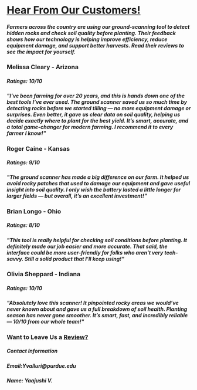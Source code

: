 <!DOCTYPE html>
<html>
  <head>
    <meta charset = "utf-8">
    <meta name = "viewport" content="width=device-wdth, initial-scale=1">
    <h1><b><u>Hear From Our Customers!</u></b></h1>
  </n>
    <h5><b>Farmers across the country are using our ground-scanning tool to detect hidden rocks and check soil quality before planting. Their feedback shows how our technology is helping improve efficiency, reduce equipment damage, and support better harvests. Read their reviews to see the impact for yourself.</b></h5>

  </head>
  <body>
    <h3>Melissa Cleary - Arizona</h3>
    <h5><b>Ratings:</b> 10/10</h5>
    <h5><i>"I’ve been farming for over 20 years, and this is hands down one of the best tools I’ve ever used. The ground scanner saved us so much time by detecting rocks before we started tilling — no more equipment damage or surprises. Even better, it gave us clear data on soil quality, helping us decide exactly where to plant for the best yield. It’s smart, accurate, and a total game-changer for modern farming. I recommend it to every farmer I know!"</i></h5>
  </n>
    <h3> Roger Caine - Kansas </h3>
    <h5><b>Ratings:</b> 9/10</h5>
    <h5><i>"The ground scanner has made a big difference on our farm. It helped us avoid rocky patches that used to damage our equipment and gave useful insight into soil quality. I only wish the battery lasted a little longer for larger fields — but overall, it’s an excellent investment!"</i></h5>
  </n>
    <h3> Brian Longo - Ohio </h3>
    <h5><b>Ratings:</b> 8/10</h5>
    <h5><i>"This tool is really helpful for checking soil conditions before planting. It definitely made our job easier and more accurate. That said, the interface could be more user-friendly for folks who aren't very tech-savvy. Still a solid product that I’ll keep using!"</i></h5>
  </n>
    <h3> Olivia Sheppard - Indiana </h3>
    <h5><b>Ratings:</b> 10/10</h5>
    <h5><i>"Absolutely love this scanner! It pinpointed rocky areas we would’ve never known about and gave us a full breakdown of soil health. Planting season has never gone smoother. It’s smart, fast, and incredibly reliable — 10/10 from our whole team!"</i></h5>
  </n>
  </n>
  </n>
    <h3><b> Want to Leave Us a <a href= "https://docs.google.com/forms/d/e/1FAIpQLSd9vcvoZHTRcNeI5cn3JSEAfUuJ6xDLpRadb058LN2RvubzHg/viewform?usp=preview" target = "_blank">Review?</a></b></h3>
  </n>
  </n>
    <h5><b> Contact Information</b></h5> 
      <h5>Email:Yvalluri@purdue.edu</h5>
     <h5> Name: Yaajushi V.</h5>
  </body>
</html>
